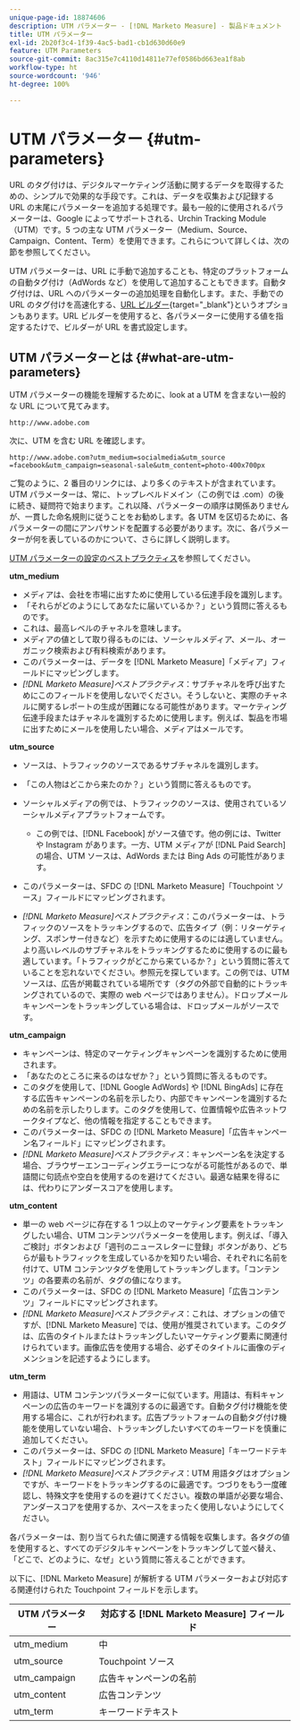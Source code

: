 ```yaml
---
unique-page-id: 18874606
description: UTM パラメーター - [!DNL Marketo Measure] - 製品ドキュメント
title: UTM パラメーター
exl-id: 2b20f3c4-1f39-4ac5-bad1-cb1d630d60e9
feature: UTM Parameters
source-git-commit: 8ac315e7c4110d14811e77ef0586bd663ea1f8ab
workflow-type: ht
source-wordcount: '946'
ht-degree: 100%

---
```


# UTM パラメーター {#utm-parameters}

URL のタグ付けは、デジタルマーケティング活動に関するデータを取得するための、シンプルで効果的な手段です。これは、データを収集および記録する URL の末尾にパラメーターを追加する処理です。最も一般的に使用されるパラメーターは、Google によってサポートされる、Urchin Tracking Module（UTM）です。5 つの主な UTM パラメーター（Medium、Source、Campaign、Content、Term）を使用できます。これらについて詳しくは、次の節を参照してください。

UTM パラメーターは、URL に手動で追加することも、特定のプラットフォームの自動タグ付け（AdWords など）を使用して追加することもできます。自動タグ付けは、URL へのパラメーターの追加処理を自動化します。また、手動での URL のタグ付けを高速化する、[URL ビルダー](https://ga-dev-tools.appspot.com/campaign-url-builder/){target="_blank"}というオプションもあります。URL ビルダーを使用すると、各パラメーターに使用する値を指定するたけで、ビルダーが URL を書式設定します。

## UTM パラメーターとは {#what-are-utm-parameters}

UTM パラメーターの機能を理解するために、look at a UTM を含まない一般的な URL について見てみます。

`http://www.adobe.com`

次に、UTM を含む URL を確認します。

`http://www.adobe.com?utm_medium=socialmedia&utm_source =facebook&utm_campaign=seasonal-sale&utm_content=photo-400x700px`

ご覧のように、2 番目のリンクには、より多くのテキストが含まれています。UTM パラメーターは、常に、トップレベルドメイン（この例では .com）の後に続き、疑問符で始まります。これ以降、パラメーターの順序は関係ありませんが、一貫した命名規則に従うことをお勧めします。各 UTM を区切るために、各パラメーターの間にアンパサンドを配置する必要があります。次に、各パラメーターが何を表しているのかについて、さらに詳しく説明します。

[UTM パラメーターの設定のベストプラクティス](/help/channel-tracking-and-setup/online-channels/best-practices-for-setting-up-utm-parameters.md)を参照してください。

**utm_medium**

* メディアは、会社を市場に出すために使用している伝達手段を識別します。
* 「それらがどのようにしてあなたに届いているか？」という質問に答えるものです。
* これは、最高レベルのチャネルを意味します。
* メディアの値として取り得るものには、ソーシャルメディア、メール、オーガニック検索および有料検索があります。
* このパラメーターは、データを [!DNL Marketo Measure]「メディア」フィールドにマッピングします。
* _[!DNL Marketo Measure]ベストプラクティス_：サブチャネルを呼び出すためにこのフィールドを使用しないでください。そうしないと、実際のチャネルに関するレポートの生成が困難になる可能性があります。マーケティング伝達手段またはチャネルを識別するために使用します。例えば、製品を市場に出すためにメールを使用したい場合、メディアはメールです。

**utm_source**

* ソースは、トラフィックのソースであるサブチャネルを識別します。
* 「この人物はどこから来たのか？」という質問に答えるものです。
* ソーシャルメディアの例では、トラフィックのソースは、使用されているソーシャルメディアプラットフォームです。
   * この例では、[!DNL Facebook] がソース値です。他の例には、Twitter や Instagram があります。一方、UTM メディアが [!DNL Paid Search] の場合、UTM ソースは、AdWords または Bing Ads の可能性があります。

* このパラメーターは、SFDC の [!DNL Marketo Measure]「Touchpoint ソース」フィールドにマッピングされます。
* _[!DNL Marketo Measure]ベストプラクティス_：このパラメーターは、トラフィックのソースをトラッキングするので、広告タイプ（例：リターゲティング、スポンサー付きなど）を示すために使用するのには適していません。より高いレベルのサブチャネルをトラッキングするために使用するのに最も適しています。「トラフィックがどこから来ているか？」という質問に答えていることを忘れないでください。参照元を探しています。この例では、UTM ソースは、広告が掲載されている場所です（タグの外部で自動的にトラッキングされているので、実際の web ページではありません）。ドロップメールキャンペーンをトラッキングしている場合は、ドロップメールがソースです。

**utm_campaign**

* キャンペーンは、特定のマーケティングキャンペーンを識別するために使用されます。
* 「あなたのところに来るのはなぜか？」という質問に答えるものです。
* このタグを使用して、[!DNL Google AdWords] や [!DNL BingAds] に存在する広告キャンペーンの名前を示したり、内部でキャンペーンを識別するための名前を示したりします。このタグを使用して、位置情報や広告ネットワークタイプなど、他の情報を指定することもできます。
* このパラメーターは、SFDC の [!DNL Marketo Measure]「広告キャンペーン名フィールド」にマッピングされます。
* _[!DNL Marketo Measure]ベストプラクティス_：キャンペーン名を決定する場合、ブラウザーエンコーディングエラーにつながる可能性があるので、単語間に句読点や空白を使用するのを避けてください。最適な結果を得るには、代わりにアンダースコアを使用します。

**utm_content**

* 単一の web ページに存在する 1 つ以上のマーケティング要素をトラッキングしたい場合、UTM コンテンツパラメーターを使用します。例えば、「導入ご検討」ボタンおよび「週刊のニュースレターに登録」ボタンがあり、どちらが最もトラフィックを生成しているかを知りたい場合、それぞれに名前を付けて、UTM コンテンツタグを使用してトラッキングします。「コンテンツ」の各要素の名前が、タグの値になります。
* このパラメーターは、SFDC の [!DNL Marketo Measure]「広告コンテンツ」フィールドにマッピングされます。
* _[!DNL Marketo Measure]ベストプラクティス_：これは、オプションの値ですが、[!DNL Marketo Measure] では、使用が推奨されています。このタグは、広告のタイトルまたはトラッキングしたいマーケティング要素に関連付けられています。画像広告を使用する場合、必ずそのタイトルに画像のディメンションを記述するようにします。

**utm_term**

* 用語は、UTM コンテンツパラメーターに似ています。用語は、有料キャンペーンの広告のキーワードを識別するのに最適です。自動タグ付け機能を使用する場合に、これが行われます。広告プラットフォームの自動タグ付け機能を使用していない場合、トラッキングしたいすべてのキーワードを慎重に追加してください。
* このパラメーターは、SFDC の [!DNL Marketo Measure]「キーワードテキスト」フィールドにマッピングされます。
* _[!DNL Marketo Measure]ベストプラクティス_：UTM 用語タグはオプションですが、キーワードをトラッキングするのに最適です。つづりをもう一度確認し、特殊文字を使用するのを避けてください。複数の単語が必要な場合、アンダースコアを使用するか、スペースをまったく使用しないようにしてください。

各パラメーターは、割り当てられた値に関連する情報を収集します。各タグの値を使用すると、すべてのデジタルキャンペーンをトラッキングして並べ替え、「どこで、どのように、なぜ」という質問に答えることができます。

以下に、[!DNL Marketo Measure] が解析する UTM パラメーターおよび対応する関連付けられた Touchpoint フィールドを示します。

| **UTM パラメーター** | **対応する [!DNL Marketo Measure] フィールド** |
|---|---|
| utm_medium | 中 |
| utm_source | Touchpoint ソース |
| utm_campaign | 広告キャンペーンの名前 |
| utm_content | 広告コンテンツ |
| utm_term | キーワードテキスト |

